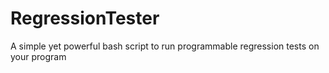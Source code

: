 # RegressionTester
A simple yet powerful bash script to run programmable regression tests on your program
